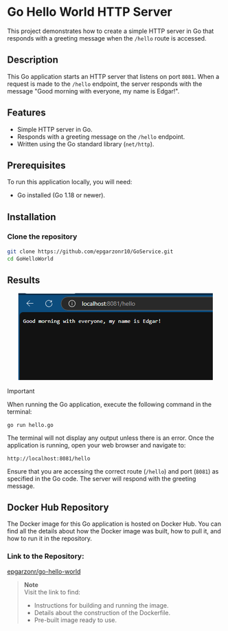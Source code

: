 # Go Hello World HTTP Server

This project demonstrates how to create a simple HTTP server in Go that responds with a greeting message when the `/hello` route is accessed.

## Description

This Go application starts an HTTP server that listens on port `8081`. When a request is made to the `/hello` endpoint, the server responds with the message "Good morning with everyone, my name is Edgar!".

## Features

- Simple HTTP server in Go.
- Responds with a greeting message on the `/hello` endpoint.
- Written using the Go standard library (`net/http`).

## Prerequisites

To run this application locally, you will need:

- Go installed (Go 1.18 or newer).

## Installation

### Clone the repository

```bash
git clone https://github.com/epgarzonr10/GoService.git
cd GoHelloWorld
```
## Results
<p align="center">
  <img src="Img/Hellogo.PNG" alt="Hello">
</p>

> [!IMPORTANT]
> When running the Go application, execute the following command in the terminal:
> 
> ```
> go run hello.go
> ```
> 
> The terminal will not display any output unless there is an error. Once the application is running, open your web browser and navigate to:
> 
> ```
> http://localhost:8081/hello
> ```
> 
> Ensure that you are accessing the correct route (`/hello`) and port (`8081`) as specified in the Go code. The server will respond with the greeting message.

## Docker Hub Repository

The Docker image for this Go application is hosted on Docker Hub. You can find all the details about how the Docker image was built, how to pull it, and how to run it in the repository.

### Link to the Repository:

[epgarzonr/go-hello-world](https://hub.docker.com/repository/docker/epgarzonr/goservice/general)

> **Note**  
> Visit the link to find:  
> - Instructions for building and running the image.  
> - Details about the construction of the Dockerfile.  
> - Pre-built image ready to use.  

